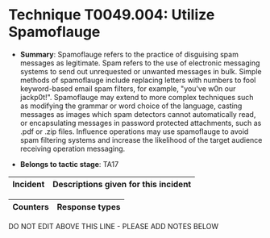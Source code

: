 # Technique T0049.004: Utilize Spamoflauge

* **Summary**: Spamoflauge refers to the practice of disguising spam messages as legitimate. Spam refers to  the use of electronic messaging systems to send out unrequested or unwanted messages in bulk.  Simple methods of spamoflauge include replacing letters with numbers to fool keyword-based  email spam filters, for example, "you've w0n our jackp0t!". Spamoflauge may extend to more complex techniques such as modifying the grammar or word choice of the language, casting  messages as images which spam detectors cannot automatically read, or encapsulating messages  in password protected attachments, such as .pdf or .zip files. Influence operations may use spamoflauge to avoid spam filtering systems and increase the likelihood of the target audience  receiving operation messaging. 

* **Belongs to tactic stage**: TA17


| Incident | Descriptions given for this incident |
| -------- | -------------------- |



| Counters | Response types |
| -------- | -------------- |


DO NOT EDIT ABOVE THIS LINE - PLEASE ADD NOTES BELOW